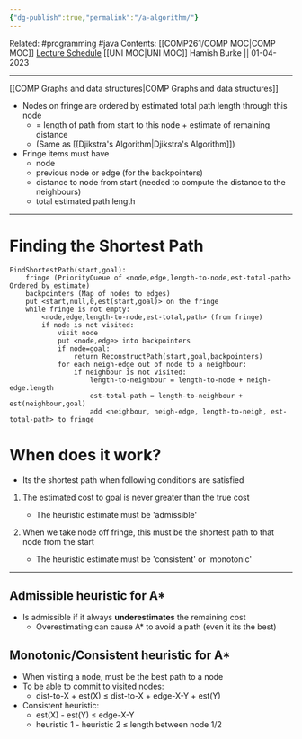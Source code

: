 ```yaml
---
{"dg-publish":true,"permalink":"/a-algorithm/"}
---
```


Related: #programming #java 
Contents: [[COMP261/COMP MOC\|COMP MOC]]
[Lecture Schedule](https://ecs.wgtn.ac.nz/Courses/COMP261_2023T1/LectureSchedule)
[[UNI MOC\|UNI MOC]]
Hamish Burke || 01-04-2023
***

[[COMP Graphs and data structures\|COMP Graphs and data structures]]


- Nodes on fringe are ordered by estimated total path length through this node
	- = length of path from start to this node + estimate of remaining distance
	- (Same as [[Djikstra's Algorithm\|Djikstra's Algorithm]])
- Fringe items must have
	- node
	- previous node or edge (for the backpointers)
	- distance to node from start (needed to compute the distance to the neighbours)
	- total estimated path length


***

# Finding the Shortest Path

```
FindShortestPath(start,goal):
	fringe (PriorityQueue of <node,edge,length-to-node,est-total-path> Ordered by estimate)
	backpointers (Map of nodes to edges)
	put <start,null,0,est(start,goal)> on the fringe
	while fringe is not empty:
		<node,edge,length-to-node,est-total,path> (from fringe)
		if node is not visited:
			visit node
			put <node,edge> into backpointers
			if node=goal:
				return ReconstructPath(start,goal,backpointers)
			for each neigh-edge out of node to a neighbour:
				if neighbour is not visited:
					length-to-neighbour = length-to-node + neigh-edge.length
					est-total-path = length-to-neighbour + est(neighbour,goal)
					add <neighbour, neigh-edge, length-to-neigh, est-total-path> to fringe

```


# When does it work?

- Its the shortest path when following conditions are satisfied

1.  The estimated cost to goal is never greater than the true cost
	- The heuristic estimate must be 'admissible'

2. When we take node off fringe, this must be the shortest path to that node from the start
	- The heuristic estimate must be 'consistent' or 'monotonic'



***

## Admissible heuristic for A*

- Is admissible if it always **underestimates** the remaining cost
	- Overestimating can cause A* to avoid a path (even it its the best)


## Monotonic/Consistent heuristic for A*

- When visiting a node, must be the best path to a node
- To be able to commit to visited nodes:
	- dist-to-X + est(X) ≤ dist-to-X + edge-X-Y + est(Y)
- Consistent heuristic:
	- est(X) - est(Y) ≤ edge-X-Y
	- heuristic 1 - heuristic 2 ≤ length between node 1/2




